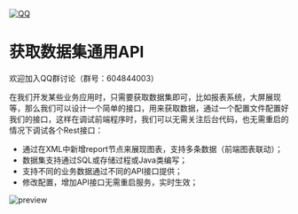 [![QQ](http://pub.idqqimg.com/wpa/images/group.png)](https://jq.qq.com/?_wv=1027&k=5HWgxBZ)

获取数据集通用API
===================

欢迎加入QQ群讨论（群号：604844003）

在我们开发某些业务应用时，只需要获取数据集即可，比如报表系统，大屏展现等，那么我们可以设计一个简单的接口，用来获取数据，通过一个配置文件配置好我们的接口，这样在调试前端程序时，我们可以无需关注后台代码，也无需重启的情况下调试各个Rest接口：

- 通过在XML中新增report节点来展现图表，支持多条数据（前端图表联动）；
- 数据集支持通过SQL或存储过程或Java类编写；
- 支持不同的业务数据通过不同的API接口提供；
- 修改配置，增加API接口无需重启服务，实时生效；

<img src='http://h5.sumslack.com/640.png'  alt='preview' />